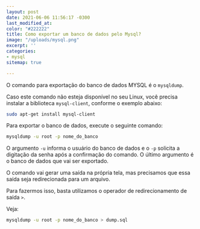```yaml
---
layout: post
date: 2021-06-06 11:56:17 -0300
last_modified_at: 
color: "#222222"
title: Como exportar um banco de dados pelo Mysql?
image: "/uploads/mysql.png"
excerpt: ''
categories:
- mysql
sitemap: true

---
```

O comando para exportação do banco de dados MYSQL é o `mysqldump`.

Caso este comando não esteja disponível no seu Linux, você precisa instalar a biblioteca `mysql-client`, conforme o exemplo abaixo:

```bash
sudo apt-get install mysql-client
```

Para exportar o banco de dados, execute o seguinte comando:

```bash
mysqldump -u root -p nome_do_banco
```

O argumento `-u` informa o usuário do banco de dados e o `-p` solicita a digitação da senha após a confirmação do comando. O último argumento é o banco de dados que vai ser exportado.

O comando vai gerar uma saída na própria tela, mas precisamos que essa saída seja redirecionada para um arquivo. 

Para fazermos isso, basta utilizamos o operador de redirecionamento de saída `>`.

Veja:

```bash
mysqldump -u root -p nome_do_banco > dump.sql
```
